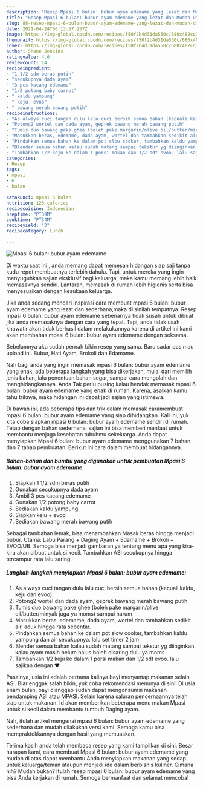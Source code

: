 ```yaml
---
description: "Resep Mpasi 6 bulan: bubur ayam edemame yang lezat dan Mudah Dibuat"
title: "Resep Mpasi 6 bulan: bubur ayam edemame yang lezat dan Mudah Dibuat"
slug: 88-resep-mpasi-6-bulan-bubur-ayam-edemame-yang-lezat-dan-mudah-dibuat
date: 2021-04-24T06:13:57.257Z
image: https://img-global.cpcdn.com/recipes/f50f2b4d31da550c/680x482cq70/mpasi-6-bulan-bubur-ayam-edemame-foto-resep-utama.jpg
thumbnail: https://img-global.cpcdn.com/recipes/f50f2b4d31da550c/680x482cq70/mpasi-6-bulan-bubur-ayam-edemame-foto-resep-utama.jpg
cover: https://img-global.cpcdn.com/recipes/f50f2b4d31da550c/680x482cq70/mpasi-6-bulan-bubur-ayam-edemame-foto-resep-utama.jpg
author: Shane Jenkins
ratingvalue: 4.6
reviewcount: 14
recipeingredient:
- "1 1/2 sdm beras putih"
- "secukupnya dada ayam"
- "3 pcs kacang edemame"
- "1/2 potong baby carrot"
- " kaldu yampung"
- " keju  evoo"
- " bawang merah bawang putih"
recipeinstructions:
- "As always cuci tangan dulu lalu cuci bersih semua bahan (kecuali kaldu, keju dan evoo)"
- "Potong2 wortel dan dada ayam, geprek bawang merah bawang putih"
- "Tumis duo bawang pake ghee (boleh pake margarin/olive oil/butter/minyak juga ya moms) sampai harum"
- "Masukkan beras, edemame, dada ayam, wortel dan tambahkan sedikit air. aduk hingga rata sebentar."
- "Pindahkan semua bahan ke dalam pot slow cooker, tambahkan kaldu yampung dan air secukupnya. lalu set timer 2 jam"
- "Blender semua bahan kalau sudah matang sampai tekstur yg diinginkan. kalau ayam masih belum halus boleh disaring dulu ya moms"
- "Tambahkan 1/2 keju ke dalam 1 porsi makan dan 1/2 sdt evoo. lalu sajikan dengan ❤️"
categories:
- Resep
tags:
- mpasi
- 6
- bulan

katakunci: mpasi 6 bulan 
nutrition: 125 calories
recipecuisine: Indonesian
preptime: "PT39M"
cooktime: "PT34M"
recipeyield: "3"
recipecategory: Lunch

---
```



![Mpasi 6 bulan: bubur ayam edemame](https://img-global.cpcdn.com/recipes/f50f2b4d31da550c/680x482cq70/mpasi-6-bulan-bubur-ayam-edemame-foto-resep-utama.jpg)

Di waktu  saat ini , anda memang dapat memesan hidangan siap saji tanpa kudu repot membuatnya terlebih dahulu. Tapi, untuk mereka yang ingin menyuguhkan sajian eksklusif bagi keluarga, maka kamu memang lebih baik memasaknya sendiri. Lantaran, memasak di rumah lebih higienis serta bisa menyesuaikan dengan kesukaan keluarga.

Jika anda sedang mencari inspirasi cara membuat mpasi 6 bulan: bubur ayam edemame yang lezat dan sederhana,maka di sinilah tempatnya. Resep mpasi 6 bulan: bubur ayam edemame  sebenarnya tidak susah untuk dibuat jika anda memasaknya dengan cara yang tepat. Tapi, anda tidak usah khawatir akan tidak berhasil dalam melakukannya 
karena di artikel ini kami akan membahas mpasi 6 bulan: bubur ayam edemame dengan seksama.  

Sebelumnya aku sudah pernah bikin resep yang sama. Baru sadar pas mau upload ini. Bubur, Hati Ayam, Brokoli dan Edamame.

Nah bagi anda yang ingin memasak mpasi 6 bulan: bubur ayam edemame yang enak, ada beberapa langkah yang bisa dikerjakan, mulai dari memilih jenis bahan, lalu penentuan bahan segar, sampai cara mengolah dan menghidangkannya. Anda Tak perlu pusing kalau hendak memasak mpasi 6 bulan: bubur ayam edemame yang enak di rumah. Karena, asalkan kamu  tahu triknya, maka hidangan ini dapat jadi sajian yang istimewa.

Di bawah ini, ada beberapa tips dan trik dalam memasak caramembuat mpasi 6 bulan: bubur ayam edemame yang siap dihidangkan. Kali ini, yuk kita coba siapkan mpasi 6 bulan: bubur ayam edemame sendiri di rumah. Tetap dengan bahan sederhana, sajian ini bisa memberi manfaat untuk membantu menjaga kesehatan tubuhmu sekeluarga. Anda dapat menyiapkan Mpasi 6 bulan: bubur ayam edemame menggunakan 7 bahan dan 7 tahap pembuatan. Berikut ini cara dalam membuat hidangannya.

<!--inarticleads1-->

##### Bahan-bahan dan bumbu yang digunakan untuk pembuatan Mpasi 6 bulan: bubur ayam edemame:

1. Siapkan 1 1/2 sdm beras putih
1. Gunakan secukupnya dada ayam
1. Ambil 3 pcs kacang edemame
1. Gunakan 1/2 potong baby carrot
1. Sediakan  kaldu yampung
1. Siapkan  keju + evoo
1. Sediakan  bawang merah bawang putih


Sebagai tambahan lemak, bisa menambahkan Masak beras hingga menjadi bubur. Utama: Labu Parang + Daging Ayam + Edamame + Brokoli + EVOO/UB. Semoga bisa menjadi gambaran ya tentang menu apa yang kira-kira akan dibuat untuk si kecil. Tambahkan ASI secukupnya hingga tercampur rata lalu saring. 

<!--inarticleads2-->

##### Langkah-langkah menyiapkan Mpasi 6 bulan: bubur ayam edemame:

1. As always cuci tangan dulu lalu cuci bersih semua bahan (kecuali kaldu, keju dan evoo)
1. Potong2 wortel dan dada ayam, geprek bawang merah bawang putih
1. Tumis duo bawang pake ghee (boleh pake margarin/olive oil/butter/minyak juga ya moms) sampai harum
1. Masukkan beras, edemame, dada ayam, wortel dan tambahkan sedikit air. aduk hingga rata sebentar.
1. Pindahkan semua bahan ke dalam pot slow cooker, tambahkan kaldu yampung dan air secukupnya. lalu set timer 2 jam
1. Blender semua bahan kalau sudah matang sampai tekstur yg diinginkan. kalau ayam masih belum halus boleh disaring dulu ya moms
1. Tambahkan 1/2 keju ke dalam 1 porsi makan dan 1/2 sdt evoo. lalu sajikan dengan ❤️


Pasalnya, usia ini adalah pertama kalinya bayi menyantap makanan selain ASI. Biar enggak salah bikin, yuk coba rekomendasi menunya di sini! Di usia enam bulan, bayi dianggap sudah dapat mengonsumsi makanan pendamping ASI atau MPASI. Selain karena saluran pencernaannya telah siap untuk makanan. Id akan memberikan beberapa menu makan Mpasi untuk si kecil dalam membantu tumbuh Daging ayam. 

Nah, itulah artikel mengenai  mpasi 6 bulan: bubur ayam edemame  yang sederhana dan mudah dilakukan versi kami. Semoga kamu bisa mempraktekkannya dengan hasil yang memuaskan. 

Terima kasih anda telah membaca resep yang kami tampilkan di sini. Besar harapan kami, cara membuat  Mpasi 6 bulan: bubur ayam edemame yang mudah di atas dapat membantu Anda menyiapkan makanan yang sedap untuk keluarga/teman ataupun menjadi ide dalam berbisnis kuliner. Gimana nih? Mudah bukan? Itulah resep mpasi 6 bulan: bubur ayam edemame yang bisa Anda kerjakan di rumah. Semoga bermanfaat dan selamat mencoba!

